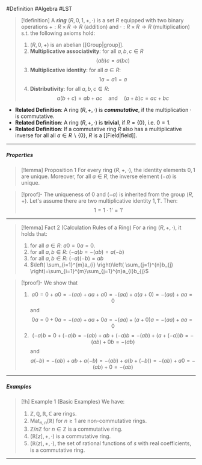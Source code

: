 #Definition #Algebra  #LST

> [!definition]
> A ***ring*** $(R,0,1,+,\cdot)$ is a set $R$ equipped with two binary operations $+:R\times R \to R$ (addition) and $\cdot:R \times R \to R$ (multiplication) s.t. the following axioms hold:
> 1. $(R,0,+)$ is an abelian [[Group|group]].
> 2. **Multiplicative associativity**: for all $a,b,c\in R$
>    $$ (ab)c=a(bc)$$
> 4. **Multiplicative identity**: for all $a\in R$: $$1a=a 1=a$$
> 5. **Distributivity**: for all $a,b,c\in R$: $$a(b+c)=ab+ac\quad \text{and}\quad (a+b)c=ac+bc$$

- **Related Definition**: A ring $(R,+,\cdot)$ is ***commutative***, if the multiplication $\cdot$ is commutative.
- **Related Definition**: A ring $(R,+,\cdot)$ is **trivial**, if $R=\{ 0 \}$, i.e. $0=1$.
- **Related Definition**: If a commutative ring $R$ also has a multiplicative inverse for all all $a\in R\backslash\{ 0 \}$, $R$ is a [[Field|field]].
---
##### Properties
> [!lemma] Proposition 1
> For every ring $(R,+,\cdot)$, the identity elements $0,1$ are unique. Moreover, for all $a\in R$, the inverse element $(-a)$ is unique.

> [!proof]-
> The uniqueness of $0$ and $(-a)$ is inherited from the group $(R,+)$. Let's assume there are two multiplicative identity $1,1'$. Then:
> $$1=1\cdot 1'=1'$$
----
> [!lemma] Fact 2 (Calculation Rules of a Ring)
> For a ring $(R,+,\cdot)$, it holds that:
> 1. for all $a\in R$: $a 0=0a=0$.
> 2. for all $a,b\in R$: $(-a)b=-(ab)=a(-b)$
> 3. for all $a,b\in R:$ $(-a)(-b)=ab$
> 4. $\left( \sum_{i=1}^{m}a_{i} \right)\left( \sum_{j=1}^{n}b_{j} \right)=\sum_{i=1}^{m}\sum_{j=1}^{n}a_{i}b_{j}$

> [!proof]-
> We show that
> 1. $$a 0 = 0+a0 =-(aa)+aa+a0=-(aa)+a(a+0)=-(aa)+aa=0$$ and
> 	$$0a=0+0a=-(aa)+aa+0a=-(aa)+(a+0)a=-(aa)+aa=0$$ 
>2. $$(-a)b=0+(-a)b=-(ab)+ab+(-a)b=-(ab)+(a+(-a))b=-(ab)+0b=-(ab)$$
>	and $$a(-b)=-(ab)+ab+a(-b)=-(ab)+a(b+(-b))=-(ab)+a0=-(ab)+0=-(ab)$$
----
##### Examples
> [!h] Example 1 (Basic Examples)
> We have:
> 1. $\mathbb{Z},\mathbb{Q},\mathbb{R},\mathbb{C}$ are rings.
> 2. $\text{Mat}_{n,n}(\mathbb{R})$ for $n\geq 1$ are non-commutative rings. 
> 3. $\mathbb{Z} / n\mathbb{Z}$ for $n\in \mathbb{Z}$ is a commutative ring. 
> 4. $(\mathbb{R}[z],+,\cdot)$ is a commutative ring.
> 5. $(\mathbb{R}(z),+,\cdot)$, the set of rational functions of $s$ with real coefficients, is a commutative ring.
---